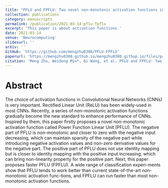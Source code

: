 ```yaml
---
title: "PFLU and FPFLU: Two novel non-monotonic activation functions in convolutional neural networks"
collection: publications
category: manuscripts
permalink: /publication/2021-03-14-pflu-fpflu
excerpt: 'This paper is about activation functions.'
date: 2021-03-14
venue: 'Neurocomputing'
slidesurl: ''
arXiv: ''
GitHub: 'https://github.com/mengzhu0308/PFLU-FPFLU'
paperurl: 'https://mengzhu0308.github.io/mengzhu0308.githup.io/files/papers/2021-03-14-pflu-fpflu.pdf'
citation: 'Meng Zhu, Weidong Min*, Qi Wang, et al. PFLU and FPFLU: Two novel non-monotonic activation functions in convolutional neural networks. Neurocomputing, 2021, 429: 110-117. DOI: 10.1016/j.neucom.2020.11.068.'
---
```


# Abstract

The choice of activation functions in Convolutional Neural Networks (CNNs) is very important. Rectiﬁed Linear Unit (ReLU) has been widely-used in most CNNs. Recently, a series of non-monotonic activation functions gradually become the new standard to enhance performance of CNNs. Inspired by them, this paper ﬁrstly proposes a novel non-monotonic activation function called Power Function Linear Unit (PFLU). The negative part of PFLU is non-monotonic and closer to zero with the negative input decreasing, which can maintain sparsity of the negative part while introducing negative activation values and non-zero derivative values for the negative part. The positive part of PFLU does not use identity mapping but is closer to identity mapping with the positive input increasing, which can bring non-linearity property for the positive part. Next, this paper proposes faster PFLU (FPFLU). A wide range of classiﬁcation experi-ments show that PFLU tends to work better than current state-of-the-art non-monotonic activation func-tions, and FPFLU can run faster than most non-monotonic activation functions.
